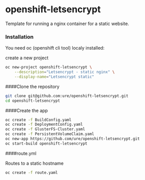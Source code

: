# openshift-letsencrypt

Template for running a nginx container for a static website.

### Installation

You need oc (openshift cli tool) localy installed:

create a new project

```sh
oc new-project openshift-letsencrypt \
    --description="Letsencrypt - static nginx" \
    --display-name="Letsencrypt static"
```

####Clone the repository

```sh
git clone git@github.com:ure/openshift-letsencrypt.git
cd openshift-letsencrypt
```

####Create the app

```sh
oc create -f BuildConfig.yaml
oc create -f DeploymentConfig.yaml
oc create -f GlusterFS-Cluster.yaml
oc create -f PersistentVolumeClaim.yaml
oc new-app https://github.com/ure/openshift-letsencrypt.git
oc start-build openshift-letsencrypt
```

####route.yml

Routes to a static hostname

```sh
oc create -f route.yaml
```
